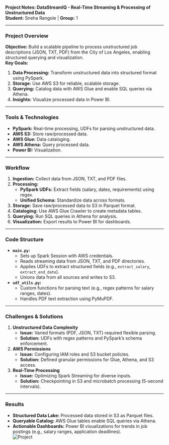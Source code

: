 **Project Notes: DataStreamIQ - Real-Time Streaming & Processing of Unstructured Data**  
**Student:** Sneha Rangole | **Group:** 1  

---

### **Project Overview**  
**Objective:** Build a scalable pipeline to process unstructured job descriptions (JSON, TXT, PDF) from the City of Los Angeles, enabling structured querying and visualization.  
**Key Goals:**  
1. **Data Processing:** Transform unstructured data into structured format using PySpark.  
2. **Storage:** Use AWS S3 for reliable, scalable storage.  
3. **Querying:** Catalog data with AWS Glue and enable SQL queries via Athena.  
4. **Insights:** Visualize processed data in Power BI.  

---

### **Tools & Technologies**  
- **PySpark:** Real-time processing, UDFs for parsing unstructured data.  
- **AWS S3:** Store raw/processed data.  
- **AWS Glue:** Data cataloging.  
- **AWS Athena:** Query processed data.  
- **Power BI:** Visualization.  

---

### **Workflow**  
1. **Ingestion:** Collect data from JSON, TXT, and PDF files.  
2. **Processing:**  
   - **PySpark UDFs:** Extract fields (salary, dates, requirements) using regex.  
   - **Unified Schema:** Standardize data across formats.  
3. **Storage:** Save raw/processed data to S3 in Parquet format.  
4. **Cataloging:** Use AWS Glue Crawler to create metadata tables.  
5. **Querying:** Run SQL queries in Athena for analysis.  
6. **Visualization:** Export results to Power BI for dashboards.  

---

### **Code Structure**  
- **`main.py`:**  
  - Sets up Spark Session with AWS credentials.  
  - Reads streaming data from JSON, TXT, and PDF directories.  
  - Applies UDFs to extract structured fields (e.g., `extract_salary`, `extract_end_date`).  
  - Unions data from all sources and writes to S3.  
- **`udf_utils.py`:**  
  - Custom functions for parsing text (e.g., regex patterns for salary ranges, dates).  
  - Handles PDF text extraction using PyMuPDF.  

---

### **Challenges & Solutions**  
1. **Unstructured Data Complexity**  
   - **Issue:** Varied formats (PDF, JSON, TXT) required flexible parsing.  
   - **Solution:** UDFs with regex patterns and PySpark’s schema enforcement.  
2. **AWS Permissions**  
   - **Issue:** Configuring IAM roles and S3 bucket policies.  
   - **Solution:** Defined granular permissions for Glue, Athena, and S3 access.  
3. **Real-Time Processing**  
   - **Issue:** Optimizing Spark Streaming for diverse inputs.  
   - **Solution:** Checkpointing in S3 and microbatch processing (5-second intervals).  

---

### **Results**  
- **Structured Data Lake:** Processed data stored in S3 as Parquet files.  
- **Queryable Catalog:** AWS Glue tables enable SQL queries via Athena.  
- **Actionable Dashboards:** Power BI visualizations for trends in job postings (e.g., salary ranges, application deadlines).  
![Project](https://github.com/user-attachments/assets/ab4d8f8e-6f4f-40f0-b2ca-ddab79644dc7)
